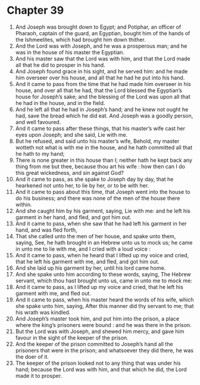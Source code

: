 # Chapter 39

1. And Joseph was brought down to Egypt; and Potiphar, an officer of Pharaoh, captain of the guard, an Egyptian, bought him of the hands of the Ishmeelites, which had brought him down thither.
2. And the Lord was with Joseph, and he was a prosperous man; and he was in the house of his master the Egyptian.
3. And his master saw that the Lord was with him, and that the Lord made all that he did to prosper in his hand.
4. And Joseph found grace in his sight, and he served him: and he made him overseer over his house, and all that he had he put into his hand.
5. And it came to pass from the time that he had made him overseer in his house, and over all that he had, that the Lord blessed the Egyptian’s house for Joseph’s sake; and the blessing of the Lord was upon all that he had in the house, and in the field.
6. And he left all that he had in Joseph’s hand; and he knew not ought he had, save the bread which he did eat. And Joseph was a goodly person, and well favoured.
7. And it came to pass after these things, that his master’s wife cast her eyes upon Joseph; and she said, Lie with me.
8. But he refused, and said unto his master’s wife, Behold, my master wotteth not what is with me in the house, and he hath committed all that he hath to my hand;
9. There is none greater in this house than I; neither hath he kept back any thing from me but thee, because thou art his wife : how then can I do this great wickedness, and sin against God?
10. And it came to pass, as she spake to Joseph day by day, that he hearkened not unto her, to lie by her, or to be with her.
11. And it came to pass about this time, that Joseph went into the house to do his business; and there was none of the men of the house there within.
12. And she caught him by his garment, saying, Lie with me: and he left his garment in her hand, and fled, and got him out.
13. And it came to pass, when she saw that he had left his garment in her hand, and was fled forth,
14. That she called unto the men of her house, and spake unto them, saying, See, he hath brought in an Hebrew unto us to mock us; he came in unto me to lie with me, and I cried with a loud voice :
15. And it came to pass, when he heard that I lifted up my voice and cried, that he left his garment with me, and fled, and got him out.
16. And she laid up his garment by her, until his lord came home.
17. And she spake unto him according to these words, saying, The Hebrew servant, which thou hast brought unto us, came in unto me to mock me:
18. And it came to pass, as I lifted up my voice and cried, that he left his garment with me, and fled out.
19. And it came to pass, when his master heard the words of his wife, which she spake unto him, saying, After this manner did thy servant to me; that his wrath was kindled.
20. And Joseph’s master took him, and put him into the prison, a place where the king’s prisoners were bound : and he was there in the prison.
21. But the Lord was with Joseph, and shewed him mercy, and gave him favour in the sight of the keeper of the prison.
22. And the keeper of the prison committed to Joseph’s hand all the prisoners that were in the prison; and whatsoever they did there, he was the doer of it.
23. The keeper of the prison looked not to any thing that was under his hand; because the Lord was with him, and that which he did, the Lord made it to prosper.

